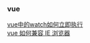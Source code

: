 ### vue

<div><a href="https://github.com/Michael-lzg/weekly-interview/issues/3" target="blank">vue中的watch如何立即执行</a></div>
<div><a href="https://github.com/Michael-lzg/weekly-interview/issues/11" target="blank">vue 如何兼容 IE 浏览器</a></div>

